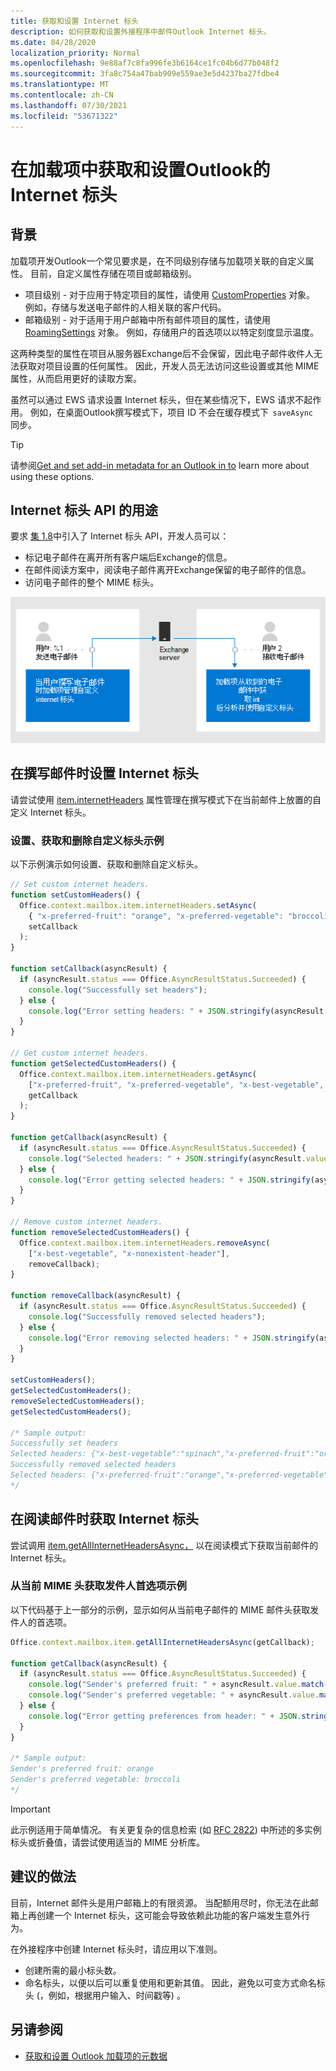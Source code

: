 ```yaml
---
title: 获取和设置 Internet 标头
description: 如何获取和设置外接程序中邮件Outlook Internet 标头。
ms.date: 04/28/2020
localization_priority: Normal
ms.openlocfilehash: 9e88af7c8fa996fe3b6164ce1fc04b6d77b048f2
ms.sourcegitcommit: 3fa8c754a47bab909e559ae3e5d4237ba27fdbe4
ms.translationtype: MT
ms.contentlocale: zh-CN
ms.lasthandoff: 07/30/2021
ms.locfileid: "53671322"
---
```

# <a name="get-and-set-internet-headers-on-a-message-in-an-outlook-add-in"></a>在加载项中获取和设置Outlook的 Internet 标头

## <a name="background"></a>背景

加载项开发Outlook一个常见要求是，在不同级别存储与加载项关联的自定义属性。 目前，自定义属性存储在项目或邮箱级别。

- 项目级别 - 对于应用于特定项目的属性，请使用 [CustomProperties](/javascript/api/outlook/office.customproperties) 对象。 例如，存储与发送电子邮件的人相关联的客户代码。
- 邮箱级别 - 对于适用于用户邮箱中所有邮件项目的属性，请使用 [RoamingSettings](/javascript/api/outlook/office.roamingsettings) 对象。 例如，存储用户的首选项以以特定刻度显示温度。

这两种类型的属性在项目从服务器Exchange后不会保留，因此电子邮件收件人无法获取对项目设置的任何属性。 因此，开发人员无法访问这些设置或其他 MIME 属性，从而启用更好的读取方案。

虽然可以通过 EWS 请求设置 Internet 标头，但在某些情况下，EWS 请求不起作用。 例如，在桌面Outlook撰写模式下，项目 ID 不会在缓存模式下  `saveAsync`   同步。

> [!TIP]
> 请参阅[Get and set add-in metadata for an Outlook in to](metadata-for-an-outlook-add-in.md) learn more about using these options.

## <a name="purpose-of-the-internet-headers-api"></a>Internet 标头 API 的用途

要求 [集 1.8](../reference/objectmodel/requirement-set-1.8/outlook-requirement-set-1.8.md)中引入了 Internet 标头 API，开发人员可以：

- 标记电子邮件在离开所有客户端后Exchange的信息。
- 在邮件阅读方案中，阅读电子邮件离开Exchange保留的电子邮件的信息。
- 访问电子邮件的整个 MIME 标头。

![Internet 标头关系图。 文本：用户 1 发送电子邮件。 在用户撰写电子邮件时，外接程序管理自定义 Internet 标头。 用户 2 接收电子邮件。 外接程序从收到的电子邮件获取 Internet 标头，然后分析和使用自定义标头。](../images/outlook-internet-headers.png)

## <a name="set-internet-headers-while-composing-a-message"></a>在撰写邮件时设置 Internet 标头

请尝试使用 [item.internetHeaders](/javascript/api/outlook/office.messagecompose#internetHeaders) 属性管理在撰写模式下在当前邮件上放置的自定义 Internet 标头。

### <a name="set-get-and-remove-custom-headers-example"></a>设置、获取和删除自定义标头示例

以下示例演示如何设置、获取和删除自定义标头。

```js
// Set custom internet headers.
function setCustomHeaders() {
  Office.context.mailbox.item.internetHeaders.setAsync(
    { "x-preferred-fruit": "orange", "x-preferred-vegetable": "broccoli", "x-best-vegetable": "spinach" },
    setCallback
  );
}

function setCallback(asyncResult) {
  if (asyncResult.status === Office.AsyncResultStatus.Succeeded) {
    console.log("Successfully set headers");
  } else {
    console.log("Error setting headers: " + JSON.stringify(asyncResult.error));
  }
}

// Get custom internet headers.
function getSelectedCustomHeaders() {
  Office.context.mailbox.item.internetHeaders.getAsync(
    ["x-preferred-fruit", "x-preferred-vegetable", "x-best-vegetable", "x-nonexistent-header"],
    getCallback
  );
}

function getCallback(asyncResult) {
  if (asyncResult.status === Office.AsyncResultStatus.Succeeded) {
    console.log("Selected headers: " + JSON.stringify(asyncResult.value));
  } else {
    console.log("Error getting selected headers: " + JSON.stringify(asyncResult.error));
  }
}

// Remove custom internet headers.
function removeSelectedCustomHeaders() {
  Office.context.mailbox.item.internetHeaders.removeAsync(
    ["x-best-vegetable", "x-nonexistent-header"],
    removeCallback);
}

function removeCallback(asyncResult) {
  if (asyncResult.status === Office.AsyncResultStatus.Succeeded) {
    console.log("Successfully removed selected headers");
  } else {
    console.log("Error removing selected headers: " + JSON.stringify(asyncResult.error));
  }
}

setCustomHeaders();
getSelectedCustomHeaders();
removeSelectedCustomHeaders();
getSelectedCustomHeaders();

/* Sample output:
Successfully set headers
Selected headers: {"x-best-vegetable":"spinach","x-preferred-fruit":"orange","x-preferred-vegetable":"broccoli"}
Successfully removed selected headers
Selected headers: {"x-preferred-fruit":"orange","x-preferred-vegetable":"broccoli"}
*/
```

## <a name="get-internet-headers-while-reading-a-message"></a>在阅读邮件时获取 Internet 标头

尝试调用 [item.getAllInternetHeadersAsync，](/javascript/api/outlook/office.messageread#getAllInternetHeadersAsync_options__callback_) 以在阅读模式下获取当前邮件的 Internet 标头。

### <a name="get-sender-preferences-from-current-mime-headers-example"></a>从当前 MIME 头获取发件人首选项示例

以下代码基于上一部分的示例，显示如何从当前电子邮件的 MIME 邮件头获取发件人的首选项。

```js
Office.context.mailbox.item.getAllInternetHeadersAsync(getCallback);

function getCallback(asyncResult) {
  if (asyncResult.status === Office.AsyncResultStatus.Succeeded) {
    console.log("Sender's preferred fruit: " + asyncResult.value.match(/x-preferred-fruit:.*/gim)[0].slice(19));
    console.log("Sender's preferred vegetable: " + asyncResult.value.match(/x-preferred-vegetable:.*/gim)[0].slice(23));
  } else {
    console.log("Error getting preferences from header: " + JSON.stringify(asyncResult.error));
  }
}

/* Sample output:
Sender's preferred fruit: orange
Sender's preferred vegetable: broccoli
*/
```

> [!IMPORTANT]
> 此示例适用于简单情况。 有关更复杂的信息检索 (如 [RFC 2822](https://tools.ietf.org/html/rfc2822)) 中所述的多实例标头或折叠值，请尝试使用适当的 MIME 分析库。

## <a name="recommended-practices"></a>建议的做法

目前，Internet 邮件头是用户邮箱上的有限资源。 当配额用尽时，你无法在此邮箱上再创建一个 Internet 标头，这可能会导致依赖此功能的客户端发生意外行为。

在外接程序中创建 Internet 标头时，请应用以下准则。

- 创建所需的最小标头数。
- 命名标头，以便以后可以重复使用和更新其值。 因此，避免以可变方式命名标头 (，例如，根据用户输入、时间戳等) 。

## <a name="see-also"></a>另请参阅

- [获取和设置 Outlook 加载项的元数据](metadata-for-an-outlook-add-in.md)
